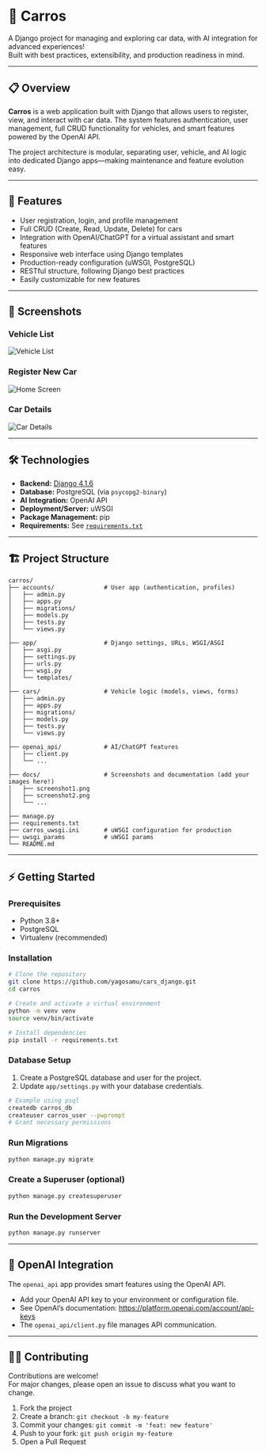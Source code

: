# 🚗 Carros

A Django project for managing and exploring car data, with AI integration for advanced experiences!  
Built with best practices, extensibility, and production readiness in mind.

---

## 📋 Overview

**Carros** is a web application built with Django that allows users to register, view, and interact with car data. The system features authentication, user management, full CRUD functionality for vehicles, and smart features powered by the OpenAI API.

The project architecture is modular, separating user, vehicle, and AI logic into dedicated Django apps—making maintenance and feature evolution easy.

---

## 🚀 Features

- User registration, login, and profile management
- Full CRUD (Create, Read, Update, Delete) for cars
- Integration with OpenAI/ChatGPT for a virtual assistant and smart features
- Responsive web interface using Django templates
- Production-ready configuration (uWSGI, PostgreSQL)
- RESTful structure, following Django best practices
- Easily customizable for new features

---

## 📸 Screenshots

### Vehicle List
![Vehicle List](images/ss1.png)

### Register New Car
![Home Screen](images/ss2.png)

### Car Details
![Car Details](images/ss3.png)


---

## 🛠️ Technologies

- **Backend:** [Django 4.1.6](https://www.djangoproject.com/)
- **Database:** PostgreSQL (via `psycopg2-binary`)
- **AI Integration:** OpenAI API
- **Deployment/Server:** uWSGI
- **Package Management:** pip
- **Requirements:** See [`requirements.txt`](requirements.txt)

---

## 🏗️ Project Structure

```
carros/
├── accounts/              # User app (authentication, profiles)
│   ├── admin.py
│   ├── apps.py
│   ├── migrations/
│   ├── models.py
│   ├── tests.py
│   └── views.py
│
├── app/                   # Django settings, URLs, WSGI/ASGI
│   ├── asgi.py
│   ├── settings.py
│   ├── urls.py
│   ├── wsgi.py
│   └── templates/
│
├── cars/                  # Vehicle logic (models, views, forms)
│   ├── admin.py
│   ├── apps.py
│   ├── migrations/
│   ├── models.py
│   ├── tests.py
│   └── views.py
│
├── openai_api/            # AI/ChatGPT features
│   ├── client.py
│   └── ...
│
├── docs/                  # Screenshots and documentation (add your images here!)
│   ├── screenshot1.png
│   ├── screenshot2.png
│   └── ...
│
├── manage.py
├── requirements.txt
├── carros_uwsgi.ini       # uWSGI configuration for production
├── uwsgi_params           # uWSGI params
└── README.md
```

---

## ⚡ Getting Started

### Prerequisites

- Python 3.8+
- PostgreSQL
- Virtualenv (recommended)

### Installation

```bash
# Clone the repository
git clone https://github.com/yagosamu/cars_django.git
cd carros

# Create and activate a virtual environment
python -m venv venv
source venv/bin/activate

# Install dependencies
pip install -r requirements.txt
```

### Database Setup

1. Create a PostgreSQL database and user for the project.
2. Update `app/settings.py` with your database credentials.

```bash
# Example using psql
createdb carros_db
createuser carros_user --pwprompt
# Grant necessary permissions
```

### Run Migrations

```bash
python manage.py migrate
```

### Create a Superuser (optional)

```bash
python manage.py createsuperuser
```

### Run the Development Server

```bash
python manage.py runserver
```

---

## 🤖 OpenAI Integration

The `openai_api` app provides smart features using the OpenAI API.

- Add your OpenAI API key to your environment or configuration file.
- See OpenAI’s documentation: https://platform.openai.com/account/api-keys
- The `openai_api/client.py` file manages API communication.

---

## 🧑‍💻 Contributing

Contributions are welcome!  
For major changes, please open an issue to discuss what you want to change.

1. Fork the project
2. Create a branch: `git checkout -b my-feature`
3. Commit your changes: `git commit -m 'feat: new feature'`
4. Push to your fork: `git push origin my-feature`
5. Open a Pull Request

